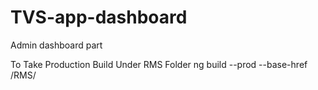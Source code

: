 # TVS-app-dashboard
Admin dashboard part

To Take Production Build Under RMS Folder
ng build --prod --base-href /RMS/
